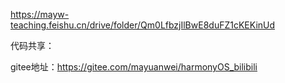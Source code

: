 https://mayw-teaching.feishu.cn/drive/folder/Qm0LfbzjIlBwE8duFZ1cKEKinUd



代码共享：

 gitee地址：https://gitee.com/mayuanwei/harmonyOS_bilibili